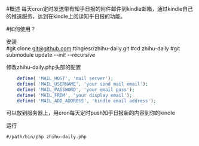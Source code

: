 #概述
每天cron定时发送带有知乎日报的附件邮件到kindle邮箱，通过kindle自己的推送服务，达到在kindle上阅读知乎日报的功能。

#如何使用？
    
安装    
    #git clone git@github.com:ttihgiesr/zhihu-daily.git
    #cd zhihu-daily
    #git submodule update --init --recursive

修改zhihu-daily.php头部的配置
```php
    define( 'MAIL_HOST', 'mail server');
    define( 'MAIL_USERNAME', 'your send mail email');
    define( 'MAIL_PASSWORD', 'your email pass');
    define( 'MAIL_FROM', 'your display email');
    define( 'MAIL_ADD_ADDRESS', 'kindle email address');
```

可以放到服务器上，用cron每天定时push知乎日报新的内容到你的kindle

运行

    #/path/bin/php zhihu-daily.php
